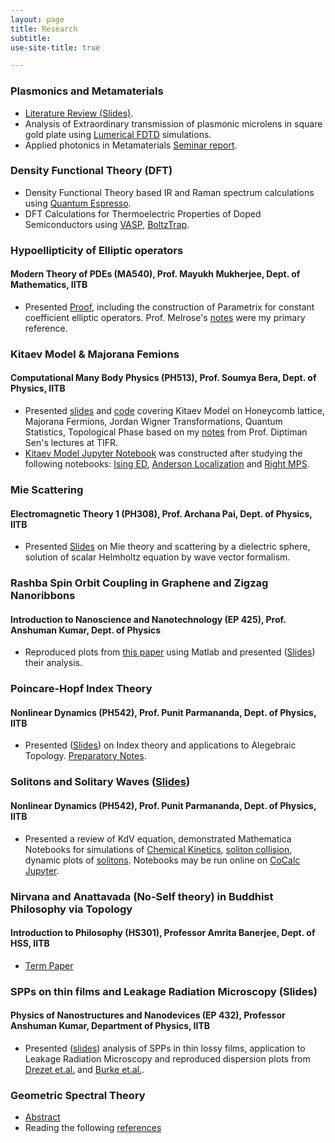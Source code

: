```yaml
---
layout: page
title: Research
subtitle: 
use-site-title: true

---
```


### Plasmonics and Metamaterials
* [Literature Review (Slides)](/plasmonics_metamaterials.pdf).
* Analysis of Extraordinary transmission of plasmonic microlens in square gold plate using [Lumerical FDTD](https://www.lumerical.com/products/fdtd/) simulations.
* Applied photonics in Metamaterials [Seminar report](/applied_photonics_in_metamaterials.pdf).

### Density Functional Theory (DFT) 
* Density Functional Theory based IR and Raman spectrum calculations using [Quantum Espresso](https://www.quantum-espresso.org/).
* DFT Calculations for Thermoelectric Properties of Doped Semiconductors using [VASP](https://www.vasp.at/), [BoltzTrap](https://www.imc.tuwien.ac.at//forschungsbereich_theoretische_chemie/forschungsgruppen/prof_dr_gkh_madsen_theoretical_materials_chemistry/boltztrap/).

### Hypoellipticity of Elliptic operators 
#### Modern Theory of PDEs (MA540), Prof. Mayukh Mukherjee, Dept. of Mathematics, IITB
* Presented [Proof](https://drive.google.com/file/d/1FYS0SOqnUzm4rJjGoKI800oJAyz5gH7u/view), including the construction of Parametrix for constant coefficient elliptic operators. Prof. Melrose's [notes](http://math.mit.edu/~rbm/18-155-F13/GradAnal.pdf) were my primary reference.   

### Kitaev Model & Majorana Femions
#### Computational Many Body Physics (PH513), Prof. Soumya Bera, Dept. of Physics, IITB
* Presented [slides](https://somphene.github.io/research/kitaevmodelmajoranafermion.pdf) and [code](/kitaevpresent.ipynb) covering Kitaev Model on Honeycomb lattice, Majorana Fermions, Jordan Wigner Transformations, Quantum Statistics, Topological Phase based on my [notes](https://drive.google.com/file/d/1EWzraGwRifs8-pEqLRR1TKHaFEUuc00C/view) from Prof. Diptiman Sen's lectures at TIFR. 
* [Kitaev Model Jupyter Notebook](/kitaevpython.jpynb) was constructed after studying the following notebooks: [Ising ED](/IsingExactDiagonalization-checkpoint.ipynb), [Anderson Localization](/AndersonLocalization-checkpoint.ipynb) and [Right MPS](/ConstructingRightNormalizedMPS-checkpoint.ipynb).

### Mie Scattering     
#### Electromagnetic Theory 1 (PH308), Prof. Archana Pai, Dept. of Physics, IITB	
* Presented [Slides](https://drive.google.com/file/d/13fiU0y_lPC6QsBsW3R9QbE_u-9_kNkWC/view?usp=sharing) on Mie theory and scattering by a dielectric sphere, solution of scalar Helmholtz equation by wave vector formalism.

### Rashba Spin Orbit Coupling in Graphene and Zigzag Nanoribbons 
#### Introduction to Nanoscience and Nanotechnology (EP 425), Prof. Anshuman Kumar, Dept. of Physics 
* Reproduced plots from [this paper](https://arxiv.org/pdf/0901.0160.pdf) using  Matlab and presented ([Slides](http:/.pdf)) their analysis.
                                             
### Poincare-Hopf Index Theory 
#### Nonlinear Dynamics (PH542), Prof. Punit Parmananda, Dept. of Physics, IITB
* Presented ([Slides](https://docs.google.com/presentation/d/e/2PACX-1vS9bgRcnedoBFPlIKGGn7Vn-VtkNfd1HfeDI4B3rZNtzoVMwqg_RK--rt9ikXZjoFbAGC4cewGlUFRY/pub?start=false&loop=false&delayms=60000)) on Index theory and applications to Alegebraic Topology. [Preparatory Notes](/poincarehopfindex.pdf).

### Solitons and Solitary Waves ([Slides](Soliton.pdf))                                                                            
#### Nonlinear Dynamics (PH542), Prof. Punit Parmananda, Dept. of Physics, IITB
* Presented a review of KdV equation, demonstrated Mathematica Notebooks for simulations of [Chemical Kinetics](/chemicalkinetics.nb), [soliton collision](/solitoncollision.nb), dynamic plots of [solitons](/Soliton.nb). Notebooks may be run online on [CoCalc Jupyter](https://cocalc.com/doc/jupyter-notebook.html).

### Nirvana and Anattavada (No-Self theory) in Buddhist Philosophy via Topology      
#### Introduction to Philosophy (HS301), Professor Amrita Banerjee, Dept. of HSS, IITB
* [Term Paper](https://drive.google.com/file/d/1AvQK7grQ3P8iAi-hHU9qaCMXh5bFXT94/view?usp=sharing)

### SPPs on thin films and Leakage Radiation Microscopy (Slides)                                                   
#### Physics of Nanostructures and Nanodevices (EP 432), Professor Anshuman Kumar, Department of Physics, IITB
* Presented ([slides](/spplrm.pdf)) analysis of SPPs in thin lossy films, application to Leakage Radiation Microscopy and reproduced dispersion plots from [Drezet et.al.](http://202.119.32.195/cache/3/03/dsl.nju.edu.cn/3b74d77e24802eecef15fa91d4733a2c/Review-Leakage%20radiation%20microscopy%20of%20surface%20plasmon%20polaritons.pdf) and [Burke et.al.](https://journals.aps.org/prb/pdf/10.1103/PhysRevB.33.5186).

### Geometric Spectral Theory 
* [Abstract](https://drive.google.com/file/d/1HlPlz26229wFDLLkmAhkfWiD9xeZdRQV/view?usp=sharing)
* Reading the following [references](https://drive.google.com/file/d/1DtQNvEjlCHVOs2aDuuZgZvHBln7l7thH/view?usp=sharing)

